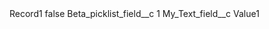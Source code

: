 <?xml version="1.0" encoding="UTF-8"?>
<CustomMetadata xmlns="http://soap.sforce.com/2006/04/metadata" xmlns:xsi="http://www.w3.org/2001/XMLSchema-instance" xmlns:xsd="http://www.w3.org/2001/XMLSchema">
    <label>Record1</label>
    <protected>false</protected>
    <values>
        <field>Beta_picklist_field__c</field>
        <value xsi:type="xsd:string">1</value>
    </values>
    <values>
        <field>My_Text_field__c</field>
        <value xsi:type="xsd:string">Value1</value>
    </values>
</CustomMetadata>
